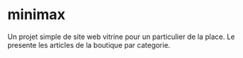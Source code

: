 # minimax
Un projet simple de site web vitrine pour un particulier de la place.
Le presente les articles de la boutique par categorie.
